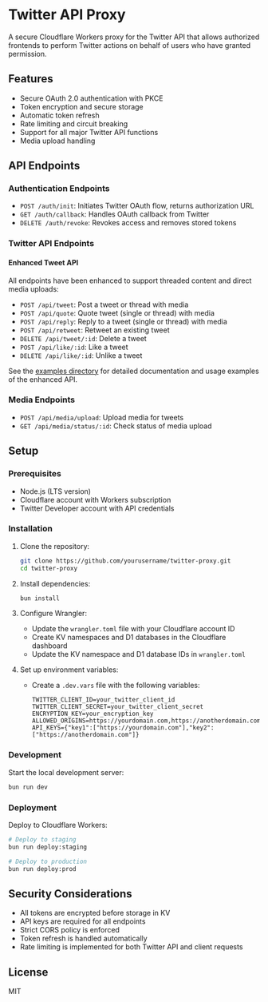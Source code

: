 # Twitter API Proxy

A secure Cloudflare Workers proxy for the Twitter API that allows authorized frontends to perform Twitter actions on behalf of users who have granted permission.

## Features

- Secure OAuth 2.0 authentication with PKCE
- Token encryption and secure storage
- Automatic token refresh
- Rate limiting and circuit breaking
- Support for all major Twitter API functions
- Media upload handling

## API Endpoints

### Authentication Endpoints

- `POST /auth/init`: Initiates Twitter OAuth flow, returns authorization URL
- `GET /auth/callback`: Handles OAuth callback from Twitter
- `DELETE /auth/revoke`: Revokes access and removes stored tokens

### Twitter API Endpoints

#### Enhanced Tweet API

All endpoints have been enhanced to support threaded content and direct media uploads:

- `POST /api/tweet`: Post a tweet or thread with media
- `POST /api/quote`: Quote tweet (single or thread) with media
- `POST /api/reply`: Reply to a tweet (single or thread) with media
- `POST /api/retweet`: Retweet an existing tweet
- `DELETE /api/tweet/:id`: Delete a tweet
- `POST /api/like/:id`: Like a tweet
- `DELETE /api/like/:id`: Unlike a tweet

See the [examples directory](./examples/README.md) for detailed documentation and usage examples of the enhanced API.

### Media Endpoints

- `POST /api/media/upload`: Upload media for tweets
- `GET /api/media/status/:id`: Check status of media upload

## Setup

### Prerequisites

- Node.js (LTS version)
- Cloudflare account with Workers subscription
- Twitter Developer account with API credentials

### Installation

1. Clone the repository:
   ```bash
   git clone https://github.com/yourusername/twitter-proxy.git
   cd twitter-proxy
   ```

2. Install dependencies:
   ```bash
   bun install
   ```

3. Configure Wrangler:
   - Update the `wrangler.toml` file with your Cloudflare account ID
   - Create KV namespaces and D1 databases in the Cloudflare dashboard
   - Update the KV namespace and D1 database IDs in `wrangler.toml`

4. Set up environment variables:
   - Create a `.dev.vars` file with the following variables:
     ```
     TWITTER_CLIENT_ID=your_twitter_client_id
     TWITTER_CLIENT_SECRET=your_twitter_client_secret
     ENCRYPTION_KEY=your_encryption_key
     ALLOWED_ORIGINS=https://yourdomain.com,https://anotherdomain.com
     API_KEYS={"key1":["https://yourdomain.com"],"key2":["https://anotherdomain.com"]}
     ```

### Development

Start the local development server:

```bash
bun run dev
```

### Deployment

Deploy to Cloudflare Workers:

```bash
# Deploy to staging
bun run deploy:staging

# Deploy to production
bun run deploy:prod
```

## Security Considerations

- All tokens are encrypted before storage in KV
- API keys are required for all endpoints
- Strict CORS policy is enforced
- Token refresh is handled automatically
- Rate limiting is implemented for both Twitter API and client requests

## License

MIT
